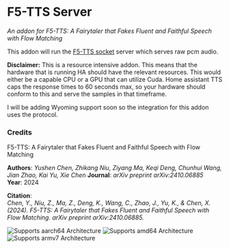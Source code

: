 # F5-TTS Server

_An addon for F5-TTS: A Fairytaler that Fakes Fluent and Faithful Speech with Flow Matching_

This addon will run the [F5-TTS socket](https://github.com/SWivid/F5-TTS/blob/main/src/f5_tts/socket_server.py) server which serves raw pcm audio.


**Disclaimer:** This is a resource intensive addon. This means that the hardware that is running HA should have the relevant resources. This would either be a capable CPU or a GPU that can utilize Cuda. Home assistant TTS caps the response times to 60 seconds max, so your hardware should conform to this and serve the samples in that timeframe.

I will be adding Wyoming support soon so the integration for this addon uses the protocol.

### Credits

F5-TTS: A Fairytaler that Fakes Fluent and Faithful Speech with Flow Matching

**Authors**: _Yushen Chen, Zhikang Niu, Ziyang Ma, Keqi Deng, Chunhui Wang, Jian Zhao, Kai Yu, Xie Chen_
**Journal**: *arXiv preprint arXiv:2410.06885*  
**Year**: 2024  

**Citation**:  
_Chen, Y., Niu, Z., Ma, Z., Deng, K., Wang, C., Zhao, J., Yu, K., & Chen, X. (2024). F5-TTS: A Fairytaler that Fakes Fluent and Faithful Speech with Flow Matching. *arXiv preprint arXiv:2410.06885*._

![Supports aarch64 Architecture][aarch64-shield]
![Supports amd64 Architecture][amd64-shield]
![Supports armv7 Architecture][armv7-shield]

[aarch64-shield]: https://img.shields.io/badge/aarch64-yes-green.svg
[amd64-shield]: https://img.shields.io/badge/amd64-yes-green.svg
[armv7-shield]: https://img.shields.io/badge/armv7-yes-green.svg
